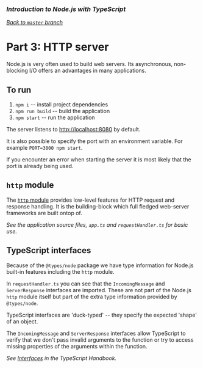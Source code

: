 ### _Introduction to Node.js with TypeScript_

_[Back to `master` branch](https://github.com/DunedinJS/typescript-nodejs-intro)_

# Part 3: HTTP server

Node.js is very often used to build web servers. Its asynchronous, non-blocking
I/O offers an advantages in many applications.

## To run

1. `npm i` -- install project dependencies
1. `npm run build` -- build the application
1. `npm start` -- run the application

The server listens to [http://localhost:8080](http://localhost:8080) by default.

It is also possible to specify the port with an environment variable.
For example `PORT=3000 npm start`.

If you encounter an error when starting the server it is most likely that the
port is already being used.

## `http` module

The [`http` module](https://nodejs.org/dist/latest-v6.x/docs/api/http.html)
provides low-level features for HTTP request and response handling.
It is the building-block which full fledged web-server frameworks are built ontop of.

_See the application source files, `app.ts` and `requestHandler.ts` for basic use._

## TypeScript interfaces

Because of the `@types/node` package we have type information for Node.js built-in
features including the `http` module.

In `requestHandler.ts` you can see that the `IncomingMessage` and `ServerResponse`
interfaces are imported. These are not part of the Node.js `http` module itself
but part of the extra type information provided by `@types/node`.

TypeScript interfaces are 'duck-typed' -- they specify the expected 'shape' of
an object.

The `IncomingMessage` and `ServerResponse` interfaces allow TypeScript to verify
that we don't pass invalid arguments to the function or try to access missing
properties of the arguments within the function.

_See [Interfaces](https://www.typescriptlang.org/docs/handbook/interfaces.html)
in the TypeScript Handbook._
